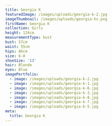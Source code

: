 ```yaml
---
title: Georgia K
featuredImage: /images/uploads/georgia-k-2.jpg
imageThumbnail: /images/uploads/georgia-hs.png
firstName: Georgia K
collection: Girls
height: 124cm
measurementType: bust
bust: 57cm
waist: 55cm
hips: 86cm
size: 6-8
shoeSize: '13'
hair: Blonde
eyes: Blue
imagePortfolio:
  - image: /images/uploads/georgia-k-2.jpg
  - image: /images/uploads/georgia-k-1.jpg
  - image: /images/uploads/georgia-k-6.jpg
  - image: /images/uploads/georgia-k-3.jpg
  - image: /images/uploads/georgia-k-8.jpg
  - image: /images/uploads/georgia-k-7.jpg
  - image: /images/uploads/georgia-k-5.jpg
meta:
  title: Georgia K
---
```


